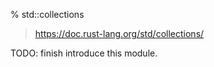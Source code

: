 % std::collections

> https://doc.rust-lang.org/std/collections/

TODO: finish introduce this module.